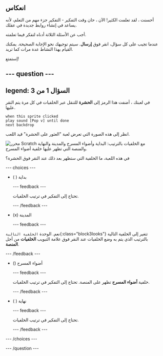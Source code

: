 ## انعكاس

أحسنت ، لقد تعلمت الكثير! الآن ، حان وقت التفكير - التفكير جزء مهم من التعلم، لأنه يساعد في إنشاء روابط جديدة في عقلك.

أجب عن الأسئلة الثلاثة أدناه لتفكر فيما تعلمته.

عندما تجيب على كل سؤال، انقر فوق **إرسال**. سيتم توجيهك نحو الإجابة الصحيحة. يمكنك القيام بهذا النشاط عدة مرات كما تريد.

إستمتع!

--- question ---
---
legend: السؤال 1 من 3
---

في لعبتك ، أضفت هذا الرمز إلى **الحشرة** للتنقل عبر الخلفيات في كل مرة يتم النقر عليها.

```blocks3
when this sprite clicked
play sound [Pop v] until done
next backdrop
```

انظر إلى هذه الصورة التي تعرض لعبة "العثور على الحشرة" قيد اللعب.

![محرر Scratch مع الخلفيات بالترتيب: البداية وأضواء المسرح والمدينة والنهاية والمنصة التي تظهر عليها خلفية أضواء المسرح.](images/quiz1-backdrops.png)

في هذه اللعبة، ما الخلفية التي ستظهر بعد ذلك عند النقر فوق الحشرة؟

--- choices ---

- ( ) بداية

  --- feedback ---

  تحتاج إلى التفكير في ترتيب الخلفيات.

  --- /feedback ---

- (x) المدينة

  --- feedback ---

نعم. الوحدة `الخلفية التالية`{:class="block3looks"} تتغير إلى الخلفية التالية بالترتيب الذي يتم به وضع الخلفيات عند النقر فوق علامة التبويب **الخلفيات** من أجل **المنصة**.

--- /feedback ---

- () أضواء المسرح

  --- feedback ---

  خلفية **أضواء المسرح** تظهر على المنصة. تحتاج إلى التفكير في ترتيب الخلفيات.

  --- /feedback ---

- ( ) نهاية

  --- feedback ---

  تحتاج إلى التفكير في ترتيب الخلفيات.

  --- /feedback ---

--- /choices ---

--- /question ---
